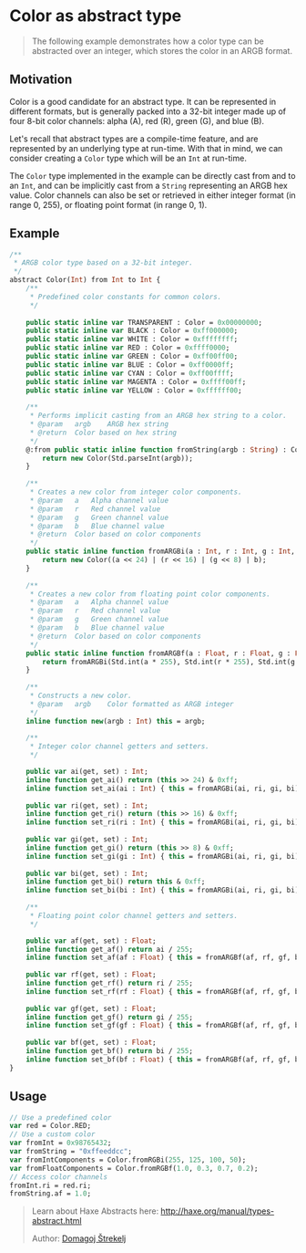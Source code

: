 [tags]: / "abstract-type"

# Color as abstract type

> The following example demonstrates how a color type can be abstracted over an integer, which stores the color in an ARGB format.

## Motivation

Color is a good candidate for an abstract type. It can be represented in different formats, but is generally packed into a 32-bit integer made up of four 8-bit color channels: alpha (A), red (R), green (G), and blue (B).

Let's recall that abstract types are a compile-time feature, and are represented by an underlying type at run-time. With that in mind, we can consider creating a `Color` type which will be an `Int` at run-time.

The `Color` type implemented in the example can be directly cast from and to an `Int`, and can be implicitly cast from a `String` representing an ARGB hex value. Color channels can also be set or retrieved in either integer format (in range 0, 255), or floating point format (in range 0, 1).

## Example

```haxe
/**
 * ARGB color type based on a 32-bit integer.
 */
abstract Color(Int) from Int to Int {
    /**
     * Predefined color constants for common colors.
     */
    
    public static inline var TRANSPARENT : Color = 0x00000000;
    public static inline var BLACK : Color = 0xff000000;
    public static inline var WHITE : Color = 0xffffffff;
    public static inline var RED : Color = 0xffff0000;
    public static inline var GREEN : Color = 0xff00ff00;
    public static inline var BLUE : Color = 0xff0000ff;
    public static inline var CYAN : Color = 0xff00ffff;
    public static inline var MAGENTA : Color = 0xffff00ff;
    public static inline var YELLOW : Color = 0xffffff00;
    
    /**
     * Performs implicit casting from an ARGB hex string to a color.
     * @param   argb    ARGB hex string
     * @return  Color based on hex string
     */
    @:from public static inline function fromString(argb : String) : Color {
        return new Color(Std.parseInt(argb));
    }
    
    /**
     * Creates a new color from integer color components.
     * @param   a   Alpha channel value
     * @param   r   Red channel value
     * @param   g   Green channel value
     * @param   b   Blue channel value
     * @return  Color based on color components
     */
    public static inline function fromARGBi(a : Int, r : Int, g : Int, b : Int) : Color {
        return new Color((a << 24) | (r << 16) | (g << 8) | b);
    }
    
    /**
     * Creates a new color from floating point color components.
     * @param   a   Alpha channel value
     * @param   r   Red channel value
     * @param   g   Green channel value
     * @param   b   Blue channel value
     * @return  Color based on color components
     */
    public static inline function fromARGBf(a : Float, r : Float, g : Float, b : Float) : Color {
        return fromARGBi(Std.int(a * 255), Std.int(r * 255), Std.int(g * 255), Std.int(b * 255));
    }
    
    /**
     * Constructs a new color.
     * @param   argb    Color formatted as ARGB integer
     */
    inline function new(argb : Int) this = argb;
    
    /**
     * Integer color channel getters and setters.
     */

    public var ai(get, set) : Int;
    inline function get_ai() return (this >> 24) & 0xff;
    inline function set_ai(ai : Int) { this = fromARGBi(ai, ri, gi, bi); return ai; }
    
    public var ri(get, set) : Int;
    inline function get_ri() return (this >> 16) & 0xff;
    inline function set_ri(ri : Int) { this = fromARGBi(ai, ri, gi, bi); return ri; }
    
    public var gi(get, set) : Int;
    inline function get_gi() return (this >> 8) & 0xff;
    inline function set_gi(gi : Int) { this = fromARGBi(ai, ri, gi, bi); return gi; }
    
    public var bi(get, set) : Int;
    inline function get_bi() return this & 0xff;
    inline function set_bi(bi : Int) { this = fromARGBi(ai, ri, gi, bi); return bi; }
    
    /**
     * Floating point color channel getters and setters.
     */

    public var af(get, set) : Float;
    inline function get_af() return ai / 255;
    inline function set_af(af : Float) { this = fromARGBf(af, rf, gf, bf); return af; }
    
    public var rf(get, set) : Float;
    inline function get_rf() return ri / 255;
    inline function set_rf(rf : Float) { this = fromARGBf(af, rf, gf, bf); return rf; }
    
    public var gf(get, set) : Float;
    inline function get_gf() return gi / 255;
    inline function set_gf(gf : Float) { this = fromARGBf(af, rf, gf, bf); return gf; }
    
    public var bf(get, set) : Float;
    inline function get_bf() return bi / 255;
    inline function set_bf(bf : Float) { this = fromARGBf(af, rf, gf, bf); return bf; }
}

```
## Usage

```haxe
// Use a predefined color
var red = Color.RED;
// Use a custom color
var fromInt = 0x98765432;
var fromString = "0xffeeddcc";
var fromIntComponents = Color.fromRGBi(255, 125, 100, 50);
var fromFloatComponents = Color.fromRGBf(1.0, 0.3, 0.7, 0.2);
// Access color channels
fromInt.ri = red.ri;
fromString.af = 1.0;
```

> Learn about Haxe Abstracts here: <http://haxe.org/manual/types-abstract.html>
> 
> Author: [Domagoj Štrekelj](https://github.com/dstrekelj)
